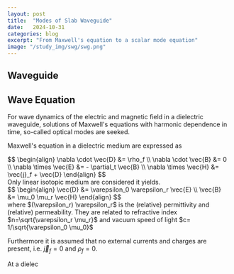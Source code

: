```yaml
---
layout: post
title:  "Modes of Slab Waveguide"
date:   2024-10-31
categories: blog
excerpt: "From Maxwell's equation to a scalar mode equation"
image: "/study_img/swg/swg.png"
---
```


<head>
<script type="text/x-mathjax-config"> MathJax.Hub.Config({ TeX: { equationNumbers: { autoNumber: "all" } } }); </script>
       <script type="text/x-mathjax-config">
         MathJax.Hub.Config({
           tex2jax: {
             inlineMath: [ ['$','$'], ["\\(","\\)"] ],
             displayMath: [['$$','$$']],
             processEscapes: true
           }
         });
       </script>
       <script src="https://cdn.mathjax.org/mathjax/latest/MathJax.js?config=TeX-AMS-MML_HTMLorMML" type="text/javascript"></script>
</head>

## Waveguide

## Wave Equation

For wave dynamics of the electric and magnetic field in a dielectric waveguide, solutions of Maxwell's equations with harmonic dependence in time, so-called optical modes are seeked.

Maxwell's equation in a dielectric medium are expressed as
<div style="overflow-x: auto;">
$$
\begin{align}
\nabla \cdot \vec{D} &= \rho_f  \\
\nabla \cdot \vec{B} &= 0  \\
\nabla \times \vec{E} &= - \partial_t \vec{B} \\
\nabla \times \vec{H} &= \vec{j}_f + \vec{D}
\end{align}
$$
</div>
Only linear isotopic medium are considered it yields.
 <div style="overflow-x: auto;">
$$
\begin{align}
\vec{D} &= \varepsilon_0 \varepsilon_r \vec{E} \\
\vec{B} &= \mu_0 \mu_r \vec{H}
\end{align}
$$
</div>
where $(\varepsilon_r) \varepsilon_r$ is the (relative) permittivity and (relative) permeability.
They are related to refractive index $n=\sqrt{\varepsilon_r \mu_r}$ and vacuum speed of light $c= 1/\sqrt{\varepsilon_0 \mu_0}$

Furthermore it is assumed that no external currents and charges are present, i.e. $\vec{j}_f=0$ and $\rho_f=0$.

At a dielec